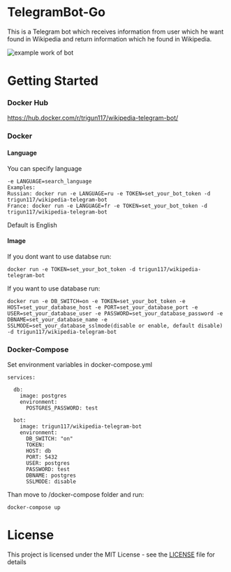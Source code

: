 # TelegramBot-Go

 This is a Telegram bot which receives information from user which he want found in Wikipedia and return information which he found in Wikipedia.

![example work of bot](https://github.com/trigun117/TelegramBot-Go/blob/master/example.jpg)
# Getting Started
### Docker Hub
https://hub.docker.com/r/trigun117/wikipedia-telegram-bot/
### Docker
#### Language
You can specify language
```
-e LANGUAGE=search_language
Examples: 
Russian: docker run -e LANGUAGE=ru -e TOKEN=set_your_bot_token -d trigun117/wikipedia-telegram-bot
France: docker run -e LANGUAGE=fr -e TOKEN=set_your_bot_token -d trigun117/wikipedia-telegram-bot
```
Default is English

#### Image
If you dont want to use databse run:
```
docker run -e TOKEN=set_your_bot_token -d trigun117/wikipedia-telegram-bot
```
If you want to use database run:
```
docker run -e DB_SWITCH=on -e TOKEN=set_your_bot_token -e HOST=set_your_database_host -e PORT=set_your_database_port -e USER=set_your_database_user -e PASSWORD=set_your_database_password -e DBNAME=set_your_database_name -e SSLMODE=set_your_database_sslmode(disable or enable, default disable) -d trigun117/wikipedia-telegram-bot
```
### Docker-Compose
Set environment variables in docker-compose.yml
```
services:

  db:
    image: postgres
    environment:
      POSTGRES_PASSWORD: test

  bot:
    image: trigun117/wikipedia-telegram-bot
    environment:
      DB_SWITCH: "on"
      TOKEN: 
      HOST: db
      PORT: 5432
      USER: postgres
      PASSWORD: test
      DBNAME: postgres
      SSLMODE: disable
```
Than move to /docker-compose folder and run:
```
docker-compose up
```

# License

This project is licensed under the MIT License - see the [LICENSE](LICENSE) file for details
